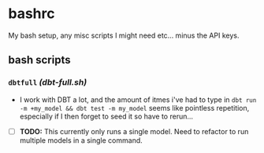 # bashrc

My bash setup, any misc scripts I might need etc... minus the API keys.

## bash scripts

### `dbtfull` _(dbt-full.sh)_

- I work with DBT a lot, and the amount of itmes i've had to type in `dbt run -m +my_model && dbt test -m my_model` seems like pointless repetition, especially if I then forget to seed it so have to rerun...
- [ ] **TODO:** This currently only runs a single model. Need to refactor to run multiple models in a single command.
